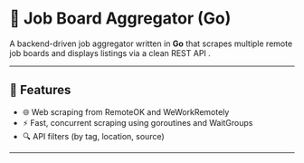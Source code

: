 # 🧠 Job Board Aggregator (Go)

A backend-driven job aggregator written in **Go** that scrapes multiple remote job boards and displays listings via a clean REST API .

---

## 🚀 Features

- 🌐 Web scraping from RemoteOK and WeWorkRemotely
- ⚡ Fast, concurrent scraping using goroutines and WaitGroups
- 🔍 API filters (by tag, location, source)

---


